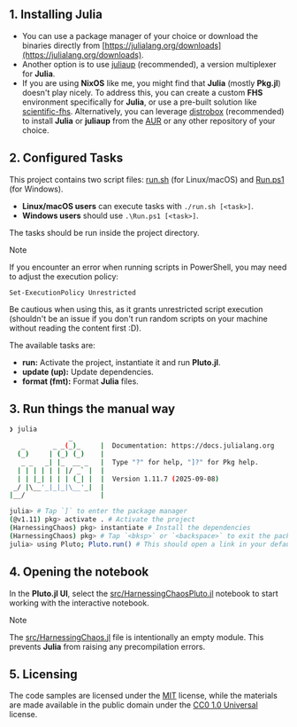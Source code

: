 ## 1. Installing Julia

- You can use a package manager of your choice or download the binaries directly
  from [https://julialang.org/downloads](https://julialang.org/downloads).
- Another option is to use [juliaup](https://github.com/JuliaLang/juliaup)
  (recommended), a version multiplexer for **Julia**.
- If you are using **NixOS** like me, you might find that **Julia** (mostly
  **Pkg.jl**) doesn't play nicely. To address this, you can create a custom
  **FHS** environment specifically for **Julia**, or use a pre-built solution
  like [scientific-fhs](https://github.com/olynch/scientific-fhs).
  Alternatively, you can leverage
  [distrobox](https://github.com/89luca89/distrobox) (recommended) to install
  **Julia** or **juliaup** from the [AUR](https://aur.archlinux.org) or any
  other repository of your choice.

## 2. Configured Tasks

This project contains two script files: [run.sh](/run.sh) (for Linux/macOS) and
[Run.ps1](/Run.ps1) (for Windows).

- **Linux/macOS users** can execute tasks with `./run.sh [<task>]`.
- **Windows users** should use `.\Run.ps1 [<task>]`.

The tasks should be run inside the project directory.

> [!note]
>
> If you encounter an error when running scripts in PowerShell, you may need to
> adjust the execution policy:
>
> ```pwsh
> Set-ExecutionPolicy Unrestricted
> ```
>
> Be cautious when using this, as it grants unrestricted script execution
> (shouldn't be an issue if you don't run random scripts on your machine without
> reading the content first :D).

The available tasks are:

- **run:** Activate the project, instantiate it and run **Pluto.jl**.
- **update (up):** Update dependencies.
- **format (fmt):** Format **Julia** files.

## 3. Run things the manual way

```sh
❯ julia
               _
   _       _ _(_)_     |  Documentation: https://docs.julialang.org
  (_)     | (_) (_)    |
   _ _   _| |_  __ _   |  Type "?" for help, "]?" for Pkg help.
  | | | | | | |/ _` |  |
  | | |_| | | | (_| |  |  Version 1.11.7 (2025-09-08)
 _/ |\__'_|_|_|\__'_|  |
|__/                   |

julia> # Tap `]` to enter the package manager
(@v1.11) pkg> activate . # Activate the project
(HarnessingChaos) pkg> instantiate # Install the dependencies
(HarnessingChaos) pkg> # Tap `<bksp>` or `<backspace>` to exit the package manager
julia> using Pluto; Pluto.run() # This should open a link in your default browser
```

## 4. Opening the notebook

In the **Pluto.jl UI**, select the
[src/HarnessingChaosPluto.jl](./src/HarnessingChaosPluto.jl) notebook to start
working with the interactive notebook.

> [!note]
>
> The [src/HarnessingChaos.jl](./src/HarnessingChaos.jl) file is intentionally
> an empty module. This prevents **Julia** from raising any precompilation
> errors.

## 5. Licensing

The code samples are licensed under the [MIT](./LICENSE-MIT) license, while the
materials are made available in the public domain under the
[CC0 1.0 Universal](./LICENSE-CC0) license.
